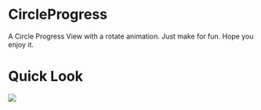 # CircleProgress

A Circle Progress View with a rotate animation. Just make for fun. Hope you enjoy it.

# Quick Look

![](https://github.com/Fichardu/CircleProgress/tree/master/art/progress.gif)